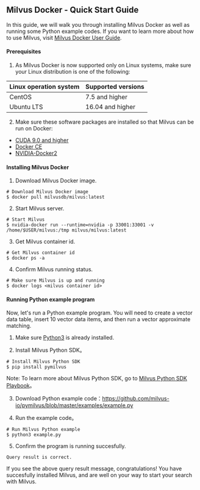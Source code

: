 ##  Milvus Docker - Quick Start Guide



In this guide, we will walk you through installing Milvus Docker as well as running some Python example codes. If you want to learn more about how to use Milvus, visit [Milvus Docker User Guide](https://github.com/milvus-io/docs/blob/master/UserGuide.md).

#### Prerequisites

1. As Milvus Docker is now supported only on Linux systems, make sure your Linux distribution is one of the following:

| Linux operation system | Supported versions          |
| :--------------------- | :--------------- |
| CentOS                 | 7.5 and higher   |
| Ubuntu LTS             | 16.04 and higher |

2. Make sure these software packages are installed so that Milvus can be run on Docker:

- [CUDA 9.0 and higher]( https://docs.nvidia.com/cuda/cuda-installation-guide-linux/index.html)
- [Docker CE]( https://docs.docker.com/install/)
- [NVIDIA-Docker2](https://github.com/NVIDIA/nvidia-docker)

#### Installing Milvus Docker

1. Download Milvus Docker image.

```shell
# Download Milvus Docker image
$ docker pull milvusdb/milvus:latest
```

2. Start Milvus server.

```shell
# Start Milvus
$ nvidia-docker run --runtime=nvidia -p 33001:33001 -v /home/$USER/milvus:/tmp milvus/milvus:latest
```

3. Get Milvus container id.

```shell
# Get Milvus container id
$ docker ps -a
```

4. Confirm Milvus running status.

```shell
# Make sure Milvus is up and running
$ docker logs <milvus container id>
```

#### Running Python example program

Now, let's run a Python example program. You will need to create a vector data table, insert 10 vector data items, and then run a vector approximate matching.

1. Make sure [Python3](https://www.python.org/downloads/ ) is already installed. 

2. Install Milvus Python SDK。

```shell
# Install Milvus Python SDK
$ pip install pymilvus
```

Note: To learn more about Milvus Python SDK, go to [Milvus Python SDK Playbook](https://pypi.org/project/pymilvus)。

3. Download Python example code：https://github.com/milvus-io/pymilvus/blob/master/examples/example.py

4. Run the example code。

```shell
# Run Milvus Python example
$ python3 example.py
```

5. Confirm the program is running succesfully.

```shell
Query result is correct.
```

If you see the above query result message, congratulations! You have succesfully installed Milvus, and are well on your way to start your search with Milvus.

##

